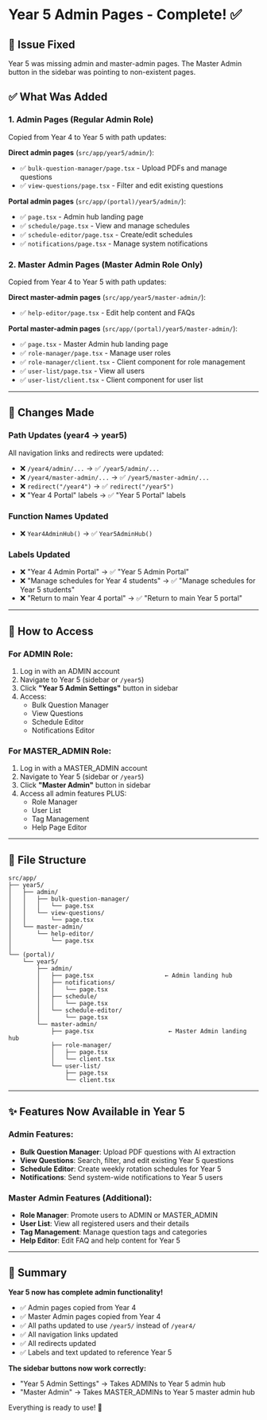 # Year 5 Admin Pages - Complete! ✅

## 🎯 Issue Fixed
Year 5 was missing admin and master-admin pages. The Master Admin button in the sidebar was pointing to non-existent pages.

## ✅ What Was Added

### 1. **Admin Pages** (Regular Admin Role)
Copied from Year 4 to Year 5 with path updates:

**Direct admin pages** (`src/app/year5/admin/`):
- ✅ `bulk-question-manager/page.tsx` - Upload PDFs and manage questions
- ✅ `view-questions/page.tsx` - Filter and edit existing questions

**Portal admin pages** (`src/app/(portal)/year5/admin/`):
- ✅ `page.tsx` - Admin hub landing page
- ✅ `schedule/page.tsx` - View and manage schedules
- ✅ `schedule-editor/page.tsx` - Create/edit schedules
- ✅ `notifications/page.tsx` - Manage system notifications

### 2. **Master Admin Pages** (Master Admin Role Only)
Copied from Year 4 to Year 5 with path updates:

**Direct master-admin pages** (`src/app/year5/master-admin/`):
- ✅ `help-editor/page.tsx` - Edit help content and FAQs

**Portal master-admin pages** (`src/app/(portal)/year5/master-admin/`):
- ✅ `page.tsx` - Master Admin hub landing page
- ✅ `role-manager/page.tsx` - Manage user roles
- ✅ `role-manager/client.tsx` - Client component for role management
- ✅ `user-list/page.tsx` - View all users
- ✅ `user-list/client.tsx` - Client component for user list

---

## 🔧 Changes Made

### Path Updates (year4 → year5)
All navigation links and redirects were updated:
- ❌ `/year4/admin/...` → ✅ `/year5/admin/...`
- ❌ `/year4/master-admin/...` → ✅ `/year5/master-admin/...`
- ❌ `redirect("/year4")` → ✅ `redirect("/year5")`
- ❌ "Year 4 Portal" labels → ✅ "Year 5 Portal" labels

### Function Names Updated
- ❌ `Year4AdminHub()` → ✅ `Year5AdminHub()`

### Labels Updated
- ❌ "Year 4 Admin Portal" → ✅ "Year 5 Admin Portal"
- ❌ "Manage schedules for Year 4 students" → ✅ "Manage schedules for Year 5 students"
- ❌ "Return to main Year 4 portal" → ✅ "Return to main Year 5 portal"

---

## 🚀 How to Access

### For ADMIN Role:
1. Log in with an ADMIN account
2. Navigate to Year 5 (sidebar or `/year5`)
3. Click **"Year 5 Admin Settings"** button in sidebar
4. Access:
   - Bulk Question Manager
   - View Questions
   - Schedule Editor
   - Notifications Editor

### For MASTER_ADMIN Role:
1. Log in with a MASTER_ADMIN account
2. Navigate to Year 5 (sidebar or `/year5`)
3. Click **"Master Admin"** button in sidebar
4. Access all admin features PLUS:
   - Role Manager
   - User List
   - Tag Management
   - Help Page Editor

---

## 📁 File Structure

```
src/app/
├── year5/
│   ├── admin/
│   │   ├── bulk-question-manager/
│   │   │   └── page.tsx
│   │   └── view-questions/
│   │       └── page.tsx
│   └── master-admin/
│       └── help-editor/
│           └── page.tsx
│
└── (portal)/
    └── year5/
        ├── admin/
        │   ├── page.tsx                    ← Admin landing hub
        │   ├── notifications/
        │   │   └── page.tsx
        │   ├── schedule/
        │   │   └── page.tsx
        │   └── schedule-editor/
        │       └── page.tsx
        └── master-admin/
            ├── page.tsx                     ← Master Admin landing hub
            ├── role-manager/
            │   ├── page.tsx
            │   └── client.tsx
            └── user-list/
                ├── page.tsx
                └── client.tsx
```

---

## ✨ Features Now Available in Year 5

### Admin Features:
- **Bulk Question Manager**: Upload PDF questions with AI extraction
- **View Questions**: Search, filter, and edit existing Year 5 questions
- **Schedule Editor**: Create weekly rotation schedules for Year 5
- **Notifications**: Send system-wide notifications to Year 5 users

### Master Admin Features (Additional):
- **Role Manager**: Promote users to ADMIN or MASTER_ADMIN
- **User List**: View all registered users and their details
- **Tag Management**: Manage question tags and categories
- **Help Editor**: Edit FAQ and help content for Year 5

---

## 🎉 Summary

**Year 5 now has complete admin functionality!**

- ✅ Admin pages copied from Year 4
- ✅ Master Admin pages copied from Year 4
- ✅ All paths updated to use `/year5/` instead of `/year4/`
- ✅ All navigation links updated
- ✅ All redirects updated
- ✅ Labels and text updated to reference Year 5

**The sidebar buttons now work correctly:**
- "Year 5 Admin Settings" → Takes ADMINs to Year 5 admin hub
- "Master Admin" → Takes MASTER_ADMINs to Year 5 master admin hub

Everything is ready to use! 🚀
